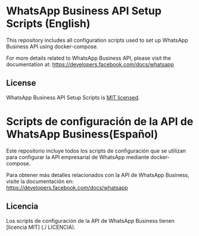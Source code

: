 # WhatsApp Business API Setup Scripts  (English)

This repository includes all configuration scripts used to set up WhatsApp Business API using docker-compose.

For more details related to WhatsApp Business API, please visit the documentation at: https://developers.facebook.com/docs/whatsapp

## License

WhatsApp Business API Setup Scripts is [MIT licensed](./LICENSE).








# Scripts de configuración de la API de WhatsApp Business(Español)

Este repositorio incluye todos los scripts de configuración que se utilizan para configurar la API empresarial de WhatsApp mediante docker-compose.

Para obtener más detalles relacionados con la API de WhatsApp Business, visite la documentación en: https://developers.facebook.com/docs/whatsapp

## Licencia

Los scripts de configuración de la API de WhatsApp Business tienen [licencia MIT] (./ LICENCIA).
